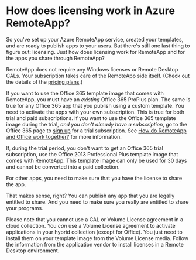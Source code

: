 <properties 
    pageTitle="Azure RemoteApp licensing" 
    description="Learn how licensing works in Azure RemoteApp." 
    services="remoteapp" 
    solutions="" documentationCenter="" 
    authors="lizap" 
    manager="mbaldwin" />

<tags 
    ms.service="remoteapp" 
    ms.workload="compute" 
    ms.tgt_pltfrm="na" 
    ms.devlang="na" 
    ms.topic="article" 
    ms.date="05/28/2015" 
    ms.author="elizapo" />


# How does licensing work in Azure RemoteApp?


So you've set up your Azure RemoteApp service, created your templates, and are ready to publish apps to your users. But there's still one last thing to figure out: licensing. Just how does licensing work for RemoteApp and for the apps you share through RemoteApp?

RemoteApp does not require any Windows licenses or Remote Desktop CALs. Your subscription takes care of the RemoteApp side itself. (Check out the details of the [pricing plans](../../../pricing/details/remoteapp/).) 

If you want to use the Office 365 template image that comes with RemoteApp, you must have an *existing* Office 365 ProPlus plan. The same is true for any Office 365 app that you publish using a custom template. You need to activate the apps with your own subscription. This is true for both trial and paid subscriptions. If you want to use the Office 365 template image during the trial, *and you don't already have a subscription*, go to the Office 365 page to [sign up](https://go.microsoft.com/fwlink/p/?LinkID=403802) for a trial subscription. See [How do RemoteApp and Office work together?](remoteapp-o365.md) for more information.

If, during the trial period, you don't want to get an Office 365 trial subscription, use the Office 2013 Professional Plus template image that comes with RemoteApp. This template image can only be used for 30 days and cannot be converted into a paid collection. 

For other apps, you need to make sure that you have the license to share the app. 

That makes sense, right? You can publish any app that you are legally entitled to share. And you need to make sure you really are entitled to share your programs.

Please note that you cannot use a CAL or Volume License agreement in a cloud collection. You *can* use a Volume License agreement to activate applications in your hybrid collection (except for Office). You just need to install them on your template image from the Volume License media. Follow the information from the application vendor to install licenses in a Remote Desktop environment.
 